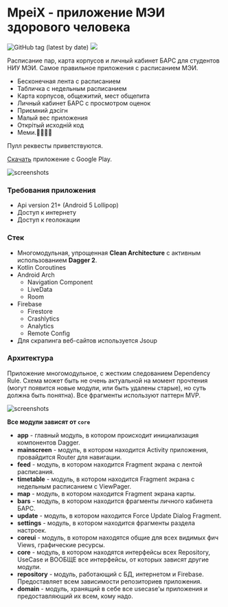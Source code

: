 # MpeiX - приложение МЭИ здорового человека

![GitHub tag (latest by date)](https://img.shields.io/github/v/tag/tonykolomeytsev/mpeiapp?label=version) 
![](https://github.com/tonykolomeytsev/mpeiapp/workflows/Android%20build/badge.svg?branch=master)

Расписание пар, карта корпусов и личный кабинет БАРС для студентов НИУ МЭИ. Самое правильное приложения с расписанием МЭИ. 

+ Бесконечная лента с расписанием
+ Табличка с недельным расписанием
+ Карта корпусов, общежитий, мест общепита
+ Личный кабинет БАРС с просмотром оценок
+ Приємний дэсiгн 
+ Малый вес приложения 
+ Открiтый исходнiй код 
+ Меми.🤗💪😸😃

Пулл реквесты приветствуются.

[Скачать](https://play.google.com/store/apps/details?id=kekmech.ru.mpeiapp) приложение с Google Play.

![screenshots](https://github.com/tonykolomeytsev/mpeiapp/blob/master/screenshots/1.png)

### Требования приложения

+ Api version 21+ (Android 5 Lollipop)
+ Доступ к интернету
+ Доступ к геолокации

### Стек
 
+ Многомодульная, упрощенная **Clean Architecture** с активным использованием **Dagger 2**.
+ Kotlin Coroutines
+ Android Arch 
  - Navigation Component
  - LiveData
  - Room
+ Firebase 
  - Firestore
  - Crashlytics
  - Analytics
  - Remote Config
+ Для скрапинга веб-сайтов используется Jsoup

### Архитектура

Приложение многомодульное, с жестким следованием Dependency Rule. Схема может быть не очень актуальной на момент прочтения (могут появится новые модули, или быть удалены старые), но суть должна быть понятна).
Все фрагменты используют паттерн MVP.

![screenshots](https://github.com/tonykolomeytsev/mpeiapp/blob/master/screenshots/2.jpg)

**Все модули зависят от `core`**

+ **app** - главный модуль, в котором происходит инициализация компонентов Dagger.
+ **mainscreen** - модуль, в котором находится Activity приложения, провайдится Router для навигации.
+ **feed** - модуль, в котором находится Fragment экрана с лентой расписания.
+ **timetable** - модуль, в котором находится Fragment экрана с недельным расписанием с ViewPager.
+ **map** - модуль, в котором находится Fragment экрана карты.
+ **bars** - модуль, в котором находится фрагменты личного кабинета БАРС.
+ **update** - модуль, в котором находится Force Update Dialog Fragment.
+ **settings** - модуль, в котором находится фрагменты раздела настроек.
+ **coreui** - модуль, в котором находятся общие для всех видимых фич Views, графические ресурсы.
+ **core** - модуль, в котором находятся интерфейсы всех Repository, UseCase и ВООБЩЕ все интерфейсы, от которых зависят другие модули.
+ **repository** - модуль, работающий с БД, интернетом и Firebase. Предоставляет всем зависимости репозиториев приложения.
+ **domain** - модуль, хранящий в себе все usecase'ы приложения и предоставляющий их всем, кому надо.
